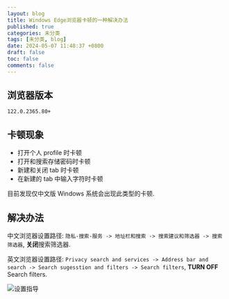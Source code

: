 ```yaml
---
layout: blog
title: Windows Edge浏览器卡顿的一种解决办法
published: true
categories: 未分类
tags: [未分类, blog]
date: 2024-05-07 11:48:37 +0800
draft: false
toc: false
comments: false
---
```


## 浏览器版本

`122.0.2365.80+`

## 卡顿现象

- 打开个人 profile 时卡顿
- 打开和搜索存储密码时卡顿
- 新建和关闭 tab 时卡顿
- 在新建的 tab 中输入字符时卡顿

目前发现仅中文版 Windows 系统会出现此类型的卡顿.

## 解决办法

中文浏览器设置路径: `隐私-搜索-服务 -> 地址栏和搜索 -> 搜索建议和筛选器 -> 搜索筛选器`, **关闭**搜索筛选器.

英文浏览器设置路径: `Privacy search and services -> Address bar and search -> Search sugesstion and filters -> Search filters`, **TURN OFF** Search filters.

![设置指导](https://s2.loli.net/2024/05/07/yhBqcLiaFAkdp3G.png)
